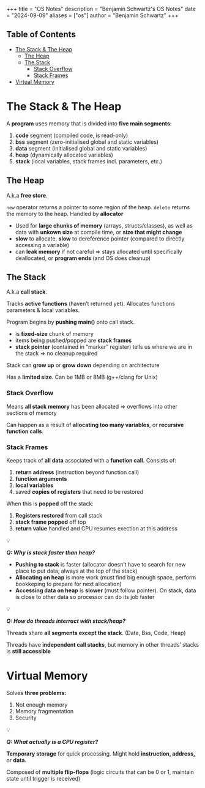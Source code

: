 +++
title = "OS Notes"
description = "Benjamin Schwartz's OS Notes"
date = "2024-09-09"
aliases = ["os"]
author = "Benjamin Schwartz"
+++

## Table of Contents

- [The Stack & The Heap](#the-stack-&-the-heap)
  - [The Heap](#the-heap)
  - [The Stack](#the-stack)
    - [Stack Overflow](#stack-overflow)
    - [Stack Frames](#stack-frames)
- [Virtual Memory](#virtual-memory)

# The Stack & The Heap

A **program** uses memory that is divided into **five main segments:**

1. **code** segment (compiled code, is read-only)
2. **bss** segment (zero-initialised global and static variables)
3. **data** segment (initialised global and static variables)
4. **heap** (dynamically allocated variables)
5. **stack** (local variables, stack frames incl. parameters, etc.)

## The Heap

A.k.a **free store**. 

`new` operator returns a pointer to some region of the heap. `delete` returns the memory to the heap. Handled by **allocator**

- Used for **large chunks of memory** (arrays, structs/classes), as well as data with **unkown size** at compile time, or **size that might change**
- **slow** to allocate, **slow** to dereference pointer (compared to directly accessing a variable)
- can **leak memory** if not careful ⇒ stays allocated until specifically deallocated, or **program ends** (and OS does cleanup)

## The Stack

A.k.a **call stack**. 

Tracks **active functions** (haven’t returned yet). Allocates functions parameters & local variables.

Program begins by **pushing main()** onto call stack. 

- is **fixed-size** chunk of memory
- items being pushed/popped are **stack frames**
- **stack pointer** (contained in “marker” register) tells us where we are in the stack ⇒ no cleanup required

Stack can **grow up** or **grow down** depending on architecture

Has a **limited size**. Can be 1MB or 8MB (g++/clang for Unix)

### Stack Overflow

Means **all stack memory** has been allocated ⇒ overflows into other sections of memory

Can happen as a result of **allocating too many variables**, or **recursive function calls**. 

### Stack Frames

Keeps track of **all data** associated with a **function call.** Consists of:

1. **return address** (instruction beyond function call)
2. **function arguments**
3. **local variables**
4. saved **copies of registers** that need to be restored

When this is **popped** off the stack:

1. **Registers restored** from call stack
2. **stack frame popped** off top
3. **return value** handled and CPU resumes exection at this address

<aside>
💡

***Q: Why is stack faster than heap?***

</aside>

- **Pushing** **to stack** is faster (allocator doesn’t have to search for new place to put data, always at the top of the stack)
- **Allocating on heap** is more work (must find big enough space, perform bookkeping to prepare for next allocation)
- **Accessing data on heap** is **slower** (must follow pointer). On stack, data is close to other data so processor can do its job faster

<aside>
💡

***Q: How do threads interract with stack/heap?***

</aside>

Threads share **all segments except the stack**. (Data, Bss, Code, Heap)

Threads have **independent call stacks**, but memory in other threads’ stacks is **still accessible**

# Virtual Memory

Solves **three problems:**

1. Not enough memory
2. Memory fragmentation
3. Security

<aside>
💡

***Q: What actually is a CPU register?***

</aside>

**Temporary storage** for quick processing. Might hold **instruction, address,** or **data.** 

Composed of **multiple flip-flops** (logic circuits that can be 0 or 1, maintain state until trigger is received)
